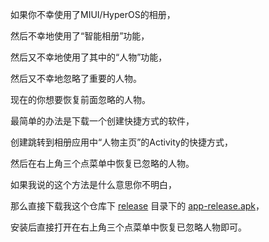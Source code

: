 如果你不幸使用了MIUI/HyperOS的相册，

然后不幸地使用了“智能相册”功能，

然后又不幸地使用了其中的“人物”功能，

然后又不幸地忽略了重要的人物。

现在的你想要恢复前面忽略的人物。

最简单的办法是下载一个创建快捷方式的软件，

创建跳转到相册应用中“人物主页”的Activity的快捷方式，

然后在右上角三个点菜单中恢复已忽略的人物。

如果我说的这个方法是什么意思你不明白，

那么直接下载我这个仓库下 [release](https://github.com/Cufoon/FaceFxxkMIUI/tree/main/release) 目录下的 [app-release.apk](https://github.com/Cufoon/FaceFxxkMIUI/raw/main/release/app-release.apk)，

安装后直接打开在右上角三个点菜单中恢复已忽略人物即可。
